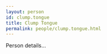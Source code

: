 ```yaml
---
layout: person
id: clump.tongue
title: Clump Tongue
permalink: people/clump.tongue.html
---
```


Person details...